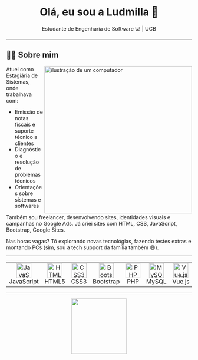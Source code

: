 <h1 align="center">Olá, eu sou a Ludmilla 👋</h1>

<p align="center"> Estudante de Engenharia de Software 💻 | UCB </p>

---

## 👩‍💻 Sobre mim 

<img src="https://raw.githubusercontent.com/MicaelliMedeiros/micaellimedeiros/master/image/computer-illustration.png" alt="ilustração de um computador" min-width="400px" max-width="400px" width="400px" align="right">

Atuei como Estagiária de Sistemas, onde trabalhava com:
- Emissão de notas fiscais e suporte técnico a clientes
- Diagnóstico e resolução de problemas técnicos
- Orientações sobre sistemas e softwares

Também sou freelancer, desenvolvendo sites, identidades visuais e campanhas no Google Ads. Já criei sites com HTML, CSS, JavaScript, Bootstrap, Google Sites.

Nas horas vagas? Tô explorando novas tecnológias, fazendo testes extras e montando PCs (sim, sou a tech support da família também 😅).


---

<table align="center"> <tr align="center"> <td> <img src="https://cdn.jsdelivr.net/gh/devicons/devicon/icons/javascript/javascript-original.svg" width="40" alt="JavaScript"/> <br>JavaScript </td> <td> <img src="https://cdn.jsdelivr.net/gh/devicons/devicon/icons/html5/html5-original.svg" width="40" alt="HTML5"/> <br>HTML5 </td> <td> <img src="https://cdn.jsdelivr.net/gh/devicons/devicon/icons/css3/css3-original.svg" width="40" alt="CSS3"/> <br>CSS3 </td> <td> <img src="https://cdn.jsdelivr.net/gh/devicons/devicon/icons/bootstrap/bootstrap-original.svg" width="40" alt="Bootstrap"/> <br>Bootstrap </td> <td> <img src="https://cdn.jsdelivr.net/gh/devicons/devicon/icons/php/php-original.svg" width="40" alt="PHP"/> <br>PHP </td> <td> <img src="https://cdn.jsdelivr.net/gh/devicons/devicon/icons/mysql/mysql-original.svg" width="40" alt="MySQL"/> <br>MySQL </td> <td> <img src="https://cdn.jsdelivr.net/gh/devicons/devicon/icons/vuejs/vuejs-original.svg" width="40" alt="Vue.js"/> <br>Vue.js </td> </tr> </table>

---

<p align="center">
  <img height="150em" src="https://github-readme-stats.vercel.app/api/top-langs/?username=ludy-d3v&layout=compact&langs_count=8&theme=github_dark"/>
</p>
